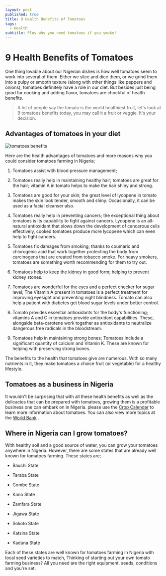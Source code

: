 ```yaml
---
layout: post
published: true
title: 9 Health Benefits of Tomatoes
tags:
  - Health
subtitle: Plus why you need tomatoes if you smoke!
---
```

9 Health Benefits of Tomatoes
=======================

One thing lovable about our Nigerian dishes is how well tomatoes seem to work into several of them. Either we slice and dice them, or we grind them into a pulpy or smooth texture (along with other things like peppers and onions), tomatoes definitely have a role in our diet. But besides just being good for cooking and adding flavor, tomatoes are chockful of health benefits.

>A lot of people say the tomato is the world healthiest fruit, let's look at 9 tomatoes benefits today, you may call it a fruit or veggie. It's your decision.

Advantages of tomatoes in your diet
-----------------------------------------
![tomatoes benefits](https://upload.wikimedia.org/wikipedia/commons/b/b1/Cherry_Nebula_tomatoes_2017_A1.jpg  "Tomato Benefits")

Here are the health advantages of tomatoes and more reasons why you could consider tomatoes farming in Nigeria;

1. Tomatoes assist with blood pressure management;


2. Tomatoes really help in maintaining healthy hair; tomatoes are great for the hair; vitamin A in tomato helps to make the hair shiny and strong.


3. Tomatoes are good for your skin; the great level of lycopene in tomato makes the skin look tender, smooth and shiny. Occasionally, it can be used as a facial cleanser also.


4. Tomatoes really help in preventing cancers; the exceptional thing about tomatoes is its capability to fight against cancers. Lycopene is an all-natural antioxidant that slows down the development of cancerous cells effectively, cooked tomatoes produce more lycopene which can even help to fight cancers.


5. Tomatoes fix damages from smoking; thanks to coumaric and chlorogenic acid that work together protecting the body from carcinogens that are created from tobacco smoke. For heavy smokers, tomatoes are something worth recommending for them to try out.


6. Tomatoes help to keep the kidney in good form; helping to prevent kidney stones.


7. Tomatoes are wonderful for the eyes and a perfect checker for sugar level; The Vitamin A present in tomatoes is a perfect treatment for improving eyesight and preventing night blindness. Tomato can also help a patient with diabetes get blood sugar levels under better control.


8. Tomato provides essential antioxidants for the body's functioning; vitamins A and C in tomatoes provide antioxidant capabilities. These, alongside beta-carotene work together as antioxidants to neutralize dangerous free radicals in the bloodstream.


9. Tomatoes help in maintaining strong bones; Tomatoes include a significant quantity of calcium and Vitamin K. These are known for helping with preserving strong bones.

The benefits to the health that tomatoes give are numerous. With so many nutrients in it, they make tomatoes a choice fruit (or vegetable) for a healthy lifestyle.

Tomatoes as a business in Nigeria
---------------------------------------

It wouldn't be surprising that with all these health benefits as well as the delicacies that can be prepared with tomatoes, growing them is a profitable business one can embark on in Nigeria. please use the [Crop Calendar](http://www.fao.org/agriculture/seed/cropcalendar/welcome.do) to learn more information about tomatoes. You can also view more topics at the [World Bank](http://www.worldbank.org/en/topic/agriculture/overview) .

Where in Nigeria can I grow tomatoes?
-------------------------------------------
With healthy soil and a good source of water, you can grow your tomatoes anywhere in Nigeria. However, there are some states that are already well known for tomatoes farming. These states are;

* Bauchi State

* Taraba State

* Gombe State

* Kano State

* Zamfara State

* Jigawa State

* Sokoto State

* Katsina State

* Kaduna State

Each of these states are well known for tomatoes farming in Nigeria with local seed varieties to match, Thinking of starting out your own tomato farming business? All you need are the right equipment, seeds, conditions and you're set.
